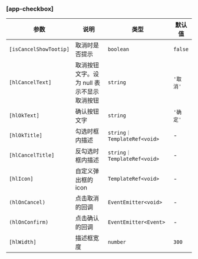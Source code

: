 ### [app-checkbox]

| 参数                   | 说明                                      | 类型                       | 默认值   |
|------------------------|-----------------------------------------|----------------------------|----------|
| `[isCancelShowTootip]` | 取消时是否提示                            | `boolean`                  | `false`  |
| `[hlCancelText]`       | 取消按钮文字。设为 null 表示不显示取消按钮 | `string`                   | `'取消'` |
| `[hlOkText]`           | 确认按钮文字                              | `string`                   | `'确定'` |
| `[hlOkTitle]`          | 勾选时框内描述                            | `string｜TemplateRef<void>` | -        |
| `[hlCancelTitle]`      | 反勾选时框内描述                          | `string｜TemplateRef<void>` | -        |
| `[hlIcon]`             | 自定义弹出框的 icon                       | `TemplateRef<void>`        | -        |
| `(hlOnCancel)`         | 点击取消的回调                            | `EventEmitter<void>`       | -        |
| `(hlOnConfirm)`        | 点击确认的回调                            | `EventEmitter<Event>`      | -        |
| `[hlWidth]`            | 描述框宽度                                | `number`                   | `300`    |
